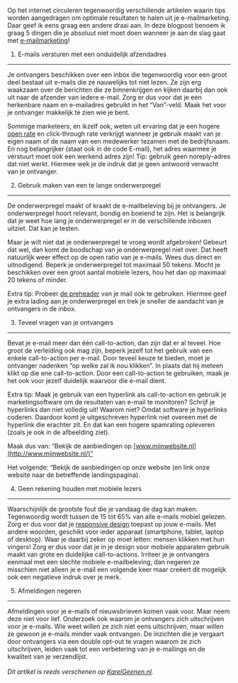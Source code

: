 Op het internet circuleren tegenwoordig verschillende artikelen waarin
tips worden aangedragen om optimale resultaten te halen uit je
e-mailmarketing. Daar geef ik eens graag een andere draai aan. In deze
blogpost benoem ik graag 5 dingen die je absoluut niet moet doen wanneer
je aan de slag gaat met
[e-mailmarketing](./three-crucial-email-marketing-tips-for-2013.md)!

1. E-mails versturen met een onduidelijk afzendadres
----------------------------------------------------

Je ontvangers beschikken over een inbox die tegenwoordig voor een groot
deel bestaat uit e-mails die ze nauwelijks tot niet lezen. Ze zijn erg
waakzaam over de berichten die ze binnenkrijgen en kijken daarbij dan
ook uit naar de afzender van iedere e-mail. Zorg er dus voor dat je een
herkenbare naam en e-mailadres gebruikt in het “Van”-veld. Maak het voor
je ontvanger makkelijk te zien wie je bent.

Sommige marketeers, en ikzelf ook, weten uit ervaring dat je een hogere
[open
rate](http://www.karelgeenen.nl/20/acht-tips-om-de-open-rate-van-je-e-mail-nieuwsbrief-te-verhogen)
en click-through rate verkrijgt wanneer je gebruik maakt van je eigen
naam of de naam van een medewerker tezamen met de bedrijfsnaam. En nog
belangrijker (staat ook in de code E-mail), het adres waarmee je
verstuurt moet ook een werkend adres zijn! Tip: gebruik geen
noreply-adres dat niet werkt. Hiermee wek je de indruk dat je geen
antwoord verwacht van je ontvanger.

2. Gebruik maken van een te lange onderwerpregel
------------------------------------------------

De onderwerpregel maakt of kraakt de e-mailbeleving bij je ontvangers.
Je onderwerpregel hoort relevant, bondig en boeiend te zijn. Het is
belangrijk dat je weet hoe lang je onderwerpregel er in de verschillende
inboxen uitziet. Dat kan je testen.

Maar je wilt niet dat je onderwerpregel te vroeg wordt afgebroken!
Gebeurt dat wel, dan komt de boodschap van je onderwerpregel niet over.
Dat heeft natuurlijk weer effect op de open ratio van je e-mails. Wees
dus direct en uitnodigend. Beperk je onderwerpregel tot maximaal 50
tekens. Mocht je beschikken over een groot aantal mobiele lezers, hou
het dan op maximaal 20 tekens of minder.

Extra tip: Probeer [de
preheader](http://www.marketingfacts.nl/berichten/20111104_preheader_of_snippet_de_versterking_van_je_onderwerpregel)
van je mail ook te gebruiken. Hiermee geef je extra lading aan je
onderwerpregel en trek je sneller de aandacht van je ontvangers in de
inbox.

3. Teveel vragen van je ontvangers
----------------------------------

Bevat je e-mail meer dan één call-to-action, dan zijn dat er al teveel.
Hoe groot de verleiding ook mag zijn, beperk jezelf tot het gebruik van
een enkele call-to-action per e-mail. Door teveel keuze te bieden, moet
je ontvanger nadenken “op welke zal ik nou klikken”. In plaats dat hij
meteen klikt op die ene call-to-action. Door een call-to-action te
gebruiken, maak je het ook voor jezelf duidelijk waarvoor die e-mail
dient.

Extra tip: Maak je gebruik van een hyperlink als call-to-action en
gebruik je marketingsoftware om de resultaten van e-mail te monitoren?
Schrijf je hyperlinks dan niet volledig uit! Waarom niet? Omdat software
je hyperlinks coderen. Daardoor komt je uitgeschreven hyperlink niet
overeen met de hyperlink die erachter zit. En dat kan een hogere
spamrating opleveren (zoals je ook in de afbeelding ziet).

Maak dus van: “Bekijk de aanbiedingen op
[www.mijnwebsite.nl](http://www.mijnwebsite.nl/)”

Het volgende: “Bekijk de aanbiedingen op onze website (en link onze
website naar de betreffende landingspagina).

4. Geen rekening houden met mobiele lezers
------------------------------------------

Waarschijnlijk de grootste fout die je vandaag de dag kan maken.
Tegenwoordig wordt tussen de 15 tot 65% van alle e-mails mobiel gelezen.
Zorg er dus voor dat je [responsive
design](http://www.marketingfacts.nl/berichten/responsive-design-je-e-mails-klaarstomen-voor-mobile)
toepast op jouw e-mails. Met andere woorden, geschikt voor ieder
apparaat (smartphone, tablet, laptop of desktop). Waar je daarbij zeker
op moet letten: mensen klikken met hun vingers! Zorg er dus voor dat je
in je design voor mobiele apparaten gebruik maakt van grote en
duidelijke call-to-actions. Irriteer je je ontvangers eenmaal met een
slechte mobiele e-mailbeleving, dan negeren ze misschien niet alleen je
e-mail een volgende keer maar creëert dit mogelijk ook een negatieve
indruk over je merk.

5. Afmeldingen negeren
----------------------

Afmeldingen voor je e-mails of nieuwsbrieven komen vaak voor. Maar neem
deze niet voor lief. Onderzoek ook waarom je ontvangers zich
uitschrijven voor je e-mails. Wie weet willen ze zich niet eens
uitschrijven, maar willen ze gewoon je e-mails minder vaak ontvangen. De
inzichten die je vergaart door ontvangers via een double opt-out te
vragen waarom ze zich uitschrijven, leiden vaak tot een verbetering van
je e-mailings en de kwaliteit van je verzendlijst. \
\
*Dit artikel is reeds verschenen op
[KarelGeenen.nl](http://www.karelgeenen.nl/18/e-mailmarketing-vijf-blunders-die-je-moet-voorkomen/).*
